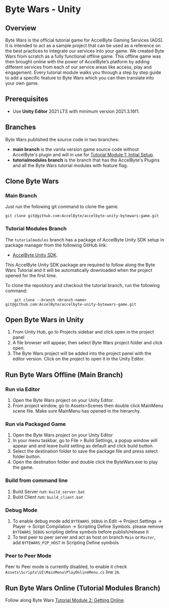 # Byte Wars - Unity

## Overview

Byte Wars is the official tutorial game for AccelByte Gaming Services (AGS). It is intended to act as a sample project that can be used as a reference on the best practices to integrate our services into your game. We created Byte Wars from scratch as a fully functional offline game. This offline game was then brought online with the power of AccelByte’s platform by adding different services from each of our service areas like access, play and engagement. Every tutorial module walks you through a step by step guide to add a specific feature to Byte Wars which you can then translate into your own game.

## Prerequisites

* Use **Unity Editor** 2021 LTS with minimum version 2021.3.16f1.

## Branches

Byte Wars published the source code in two branches:
* **main branch** is the vanila version game source code without AccelByte's plugin and will in use for [Tutorial Module 1: Initial Setup](https://docs-preview.accelbyte.io/gaming-services/tutorials/unity/module-1/).
* **tutorialmodules branch** is the branch that has the AccelByte's Plugins and all the Byte Wars tutorial modules with feature flag.

## Clone Byte Wars

### Main Branch

Just run the following git command to clone the game.
```batch
git clone git@github.com:AccelByte/accelbyte-unity-bytewars-game.git
```
### Tutorial Modules Branch

The `tutorialmodules` branch has a package of AccelByte Unity SDK setup in package manager from the following GitHub link:
* [AccelByte Unity SDK](https://github.com/AccelByte/accelbyte-unity-sdk).

This AccelByte Unity SDK package are required to follow along the Byte Wars Tutorial and it will be automatically downloaded when the project opened for the first time.

To clone the repository and checkout the tutorial branch, run the following command:

```batch
    git clone --branch <branch-name> git@github.com:AccelByte/accelbyte-unity-bytewars-game.git
```

## Open Byte Wars in Unity

1. From Unity Hub, go to Projects sidebar and click open in the project panel 
2. A file browser will appear, then select Byte Wars project folder and click open. 
3. The Byte Wars project will be added into the project panel with the editor version. Click on the project to open it in the Unity Editor.

## Run Byte Wars Offline (Main Branch)

### Run via Editor

1. Open the Byte Wars project on your Unity Editor. 
2. From project window, go to Assets>Scenes then double click MainMenu scene file. Make sure MainMenu has opened in the hierarchy.

### Run via Packaged Game

1. Open the Byte Wars project on your Unity Editor 
2. In your menu taskbar, go to File > Build Settings, a popup window will appear and and leave build setting as default and click build button.
3. Select the destination folder to save the package file and press select folder button.
4. Open the destination folder and double click the ByteWars.exe to play the game.

### Build from command line
1. Build Server run: `build_server.bat`
2. Build Client run: `build_client.bat`

### Debug Mode
1. To enable debug mode add `BYTEWARS_DEBUG` in Edit -> Project Settings -> Player -> Script Compilation -> Scripting Define Symbols. please remove `BYTEWARS_DEBUG` scripting define symbols before publish/release it 
2. To test peer to peer server and act as host on branch `Main` or `Master`, add `BYTEWARS_P2P_HOST` in Scripting Define symbols

### Peer to Peer Mode
Peer to Peer mode is currently disabled, to enable it check `Assets\Scripts\UI\MainMenu\PlayOnlineMenu.cs` line `28`.

## Run Byte Wars Online (Tutorial Modules Branch)

Follow along Byte Wars [Tutorial Module 2: Getting Online](https://docs-preview.accelbyte.io/gaming-services/tutorials/unity/module-2/).